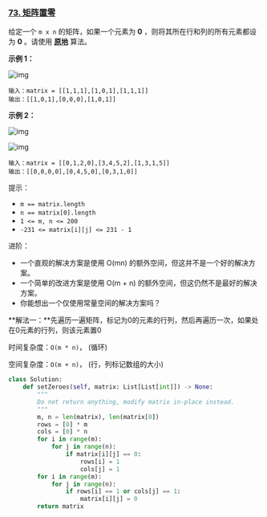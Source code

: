 ### [73. 矩阵置零](https://leetcode.cn/problems/set-matrix-zeroes/)

给定一个 `m x n` 的矩阵，如果一个元素为 **0** ，则将其所在行和列的所有元素都设为 **0** 。请使用 **[原地](http://baike.baidu.com/item/原地算法)** 算法。

**示例 1：**

 ![img](https://assets.leetcode.com/uploads/2020/08/17/mat1.jpg)

```
输入：matrix = [[1,1,1],[1,0,1],[1,1,1]]
输出：[[1,0,1],[0,0,0],[1,0,1]]
```

**示例 2：**

 ![img](https://assets.leetcode.com/uploads/2020/08/17/mat2.jpg)

![img](https://assets.leetcode.com/uploads/2020/08/17/mat2.jpg)

```
输入：matrix = [[0,1,2,0],[3,4,5,2],[1,3,1,5]]
输出：[[0,0,0,0],[0,4,5,0],[0,3,1,0]]
```

提示：

- `m == matrix.length`
- `n == matrix[0].length`
- `1 <= m, n <= 200`
- `-231 <= matrix[i][j] <= 231 - 1`

进阶：

- 一个直观的解决方案是使用  O(mn) 的额外空间，但这并不是一个好的解决方案。
- 一个简单的改进方案是使用 O(m + n) 的额外空间，但这仍然不是最好的解决方案。
- 你能想出一个仅使用常量空间的解决方案吗？

**解法一：**先遍历一遍矩阵，标记为0的元素的行列，然后再遍历一次，如果处在0元素的行列，则该元素置0

时间复杂度：`O(m * n)`， (循环)

空间复杂度：`O(m + n)`， (行，列标记数组的大小)

```python
class Solution:
    def setZeroes(self, matrix: List[List[int]]) -> None:
        """
        Do not return anything, modify matrix in-place instead.
        """
        m, n = len(matrix), len(matrix[0])
        rows = [0] * m
        cols = [0] * n
        for i in range(m):
            for j in range(n):
                if matrix[i][j] == 0:
                    rows[i] = 1
                    cols[j] = 1
        for i in range(m):
            for j in range(n):
                if rows[i] == 1 or cols[j] == 1:
                    matrix[i][j] = 0
        return matrix
```

